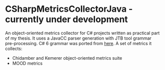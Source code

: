 # CSharpMetricsCollectorJava - currently under development
An object-oriented metrics collector for C# projects written as practical part of my thesis.
It uses a JavaCC parser generation with JTB tool grammar pre-processing.
C# 6 grammar was ported from [here](https://github.com/ljw1004/csharpspec).
A set of metrics it collects:
- Chidamber and Kemerer object-oriented metrics suite
- MOOD metrics
